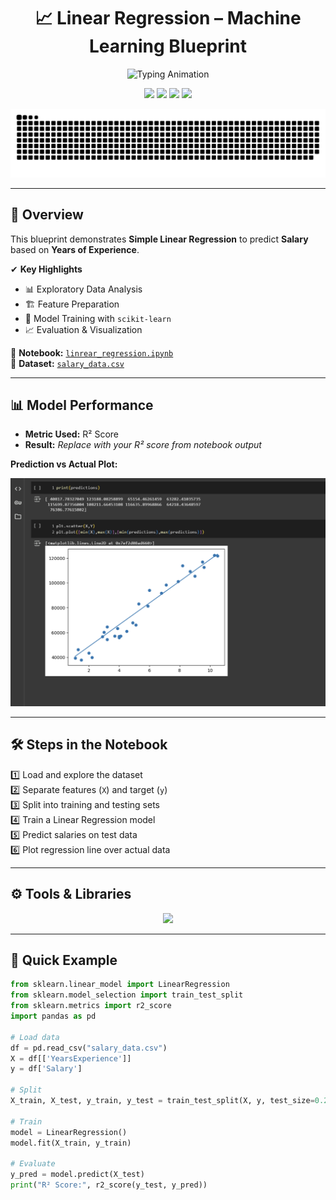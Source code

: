 <h1 align="center">📈 Linear Regression – Machine Learning Blueprint</h1>

<p align="center">
  <img src="https://readme-typing-svg.herokuapp.com?size=26&duration=4000&color=0EA5A2&center=true&vCenter=true&width=850&lines=Predicting+Salaries+Based+on+Experience;End-to-End+Implementation+in+Python;Data+Analysis+%2B+Model+Training+%2B+Visualization;Part+of+Machine+Learning+Blueprints+Series" alt="Typing Animation">
</p>

<p align="center">
  <img src="https://img.shields.io/badge/Algorithm-Linear%20Regression-blue?style=for-the-badge&logo=scikitlearn" />
  <img src="https://img.shields.io/badge/Language-Python-yellow?style=for-the-badge&logo=python" />
  <img src="https://img.shields.io/badge/Notebook-Jupyter-orange?style=for-the-badge&logo=jupyter" />
  <img src="https://img.shields.io/github/last-commit/ruturaj-018/machine-learning-blueprints?style=for-the-badge" />
</p>

<p align="center">
  <img src="https://github.com/Platane/snk/raw/output/github-contribution-grid-snake.svg" alt="snake animation" />
</p>

---

## 📌 Overview

This blueprint demonstrates **Simple Linear Regression** to predict **Salary** based on **Years of Experience**.

✔ **Key Highlights**
- 📊 Exploratory Data Analysis  
- 🏗 Feature Preparation  
- 🤖 Model Training with `scikit-learn`  
- 📈 Evaluation & Visualization

📁 **Notebook:** [`linrear_regression.ipynb`](./linrear_regression.ipynb)  
📁 **Dataset:** [`salary_data.csv`](./salary_data.csv)

---

## 📊 Model Performance

- **Metric Used:** R² Score  
- **Result:** *Replace with your R² score from notebook output*

**Prediction vs Actual Plot:**  
<p align="center">
  <img src="https://raw.githubusercontent.com/ruturaj-018/machine-learning-blueprints/master/01-linear-regression/linear_regression_result.png" width="750" alt="Prediction vs Actual Plot">
</p>

---

## 🛠 Steps in the Notebook

1️⃣ Load and explore the dataset  
2️⃣ Separate features (`X`) and target (`y`)  
3️⃣ Split into training and testing sets  
4️⃣ Train a Linear Regression model  
5️⃣ Predict salaries on test data  
6️⃣ Plot regression line over actual data  

---

## ⚙️ Tools & Libraries
<p align="center">
  <img src="https://skillicons.dev/icons?i=python,sklearn,numpy,pandas,matplotlib,jupyter" />
</p>

---

## 🚀 Quick Example

```python
from sklearn.linear_model import LinearRegression
from sklearn.model_selection import train_test_split
from sklearn.metrics import r2_score
import pandas as pd

# Load data
df = pd.read_csv("salary_data.csv")
X = df[['YearsExperience']]
y = df['Salary']

# Split
X_train, X_test, y_train, y_test = train_test_split(X, y, test_size=0.2, random_state=42)

# Train
model = LinearRegression()
model.fit(X_train, y_train)

# Evaluate
y_pred = model.predict(X_test)
print("R² Score:", r2_score(y_test, y_pred))
